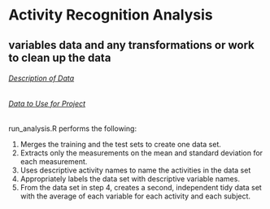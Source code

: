 # Activity Recognition Analysis
## variables data and any transformations or work to clean up the data

###### [Description of Data](http://archive.ics.uci.edu/ml/datasets/Human+Activity+Recognition+Using+Smartphones)
###### [Data to Use for Project](https://d396qusza40orc.cloudfront.net/getdata%2Fprojectfiles%2FUCI%20HAR%20Dataset.zip)

run_analysis.R performs the following:

1. Merges the training and the test sets to create one data set.
2. Extracts only the measurements on the mean and standard deviation for each measurement.
3. Uses descriptive activity names to name the activities in the data set
4. Appropriately labels the data set with descriptive variable names.
5. From the data set in step 4, creates a second, independent tidy data set with the average of each variable for each activity and each subject.
